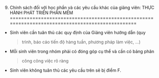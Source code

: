 9. Chính sách đối với học phần và các yêu cầu khác của giảng viên: THỰC HÀNH PHÁT TRIỂN PHẦN MỀM
================================================================================================

-   Sinh viên cần tuân thủ các quy định của Giảng viên hướng dẫn (quy
    > trình, báo cáo tiến độ hàng tuần, phương pháp làm việc, ...)

-   Mỗi sinh viên trong nhóm phải có đóng góp cụ thể và cần có bảng phân
    > công công việc rõ ràng

-   Sinh viên không tuân thủ các yêu cầu trên sẽ bị điểm F.

